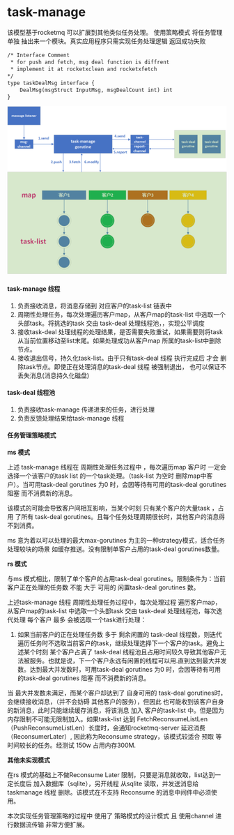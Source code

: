 # task-manage
该模型基于rocketmq 可以扩展到其他类似任务处理。
使用策略模式 将任务管理 单独 抽出来一个模块。真实应用程序只需实现任务处理逻辑 返回成功失败
```
/* Interface Comment
 * for push and fetch, msg deal function is diffrent
 * implement it at rocketxclean and rocketxfetch
*/
type taskDealMsg interface {
	DealMsg(msgStruct InputMsg, msgDealCount int) int
}
```


![image](https://github.com/zengxiaobai/task-manage/blob/master/images/taskmanager.png)

#### task-manage 线程  

1. 负责接收消息，将消息存储到 对应客户的task-list 链表中
2. 周期性处理任务，每次处理遍历客户map，从客户map的task-list 中选取一个头部task。将挑选的task 交由 task-deal 处理线程池，，实现公平调度
3. 接收task-deal 处理线程的处理结果，是否需要失败重试，如果需要则将task 从当前位置移动至list末尾。如果处理成功从客户map 所属的task-list中删除节点。
4. 接收退出信号，持久化task-list。由于只有task-deal 线程 执行完成后 才会 删除task节点。即使正在处理消息的task-deal 线程 被强制退出， 也可以保证不丢失消息(消息持久化磁盘)

#### task-deal 线程池

1. 负责接收task-manage  传递进来的任务，进行处理
2. 负责反馈处理结果给task-manage 线程

#### 任务管理策略模式

**ms 模式**

上述 task-manage 线程在 周期性处理任务过程中 ，每次遍历map 客户时 一定会选择一个该客户的task list 的一个task处理。（task-list 为空时 删除map中客户）。当可用task-deal gorutines 为0 时，会因等待有可用的task-deal gorutines 阻塞 而不消费新的消息。

该模式的可能会导致客户间相互影响，当某个时刻 只有某个客户的大量task ，占用 了所有 task-deal gorutines。且每个任务处理周期很长时，其他客户的消息得不到消费。

ms 意为着以可以处理的最大max-gorutines 为主的一种strategy模式，适合任务处理较块的场景 如缓存推送。没有限制单客户占用的task-deal gorutines数量。

**rs 模式**

与ms 模式相比，限制了单个客户的占用task-deal gorutines。限制条件为：当前客户正在处理的任务数 不能 大于 可用的 闲置task-deal gorutines 数。

上述task-manage 线程 周期性处理任务过程中，每次处理过程 遍历客户map，从客户map的task-list 中选取一个头部task  交由 task-deal 处理线程池，每次迭代处理 每个客户 最多 会被选取一个task进行处理：

1. 如果当前客户的正在处理任务数 多于 剩余闲置的 task-deal 线程数，则迭代遍历任务时不选取当前客户的task，继续处理选择下一个客户的task。避免上述某个时刻 某个客户占满了 task-deal 线程池且占用时间较久导致其他客户无法被服务。也就是说，下一个客户永远有闲置的线程可以用.直到达到最大并发数。达到最大并发数时，可用task-deal gorutines 为0 时，会因等待有可用的task-deal gorutines 阻塞 而不消费新的消息。

当 最大并发数未满足，而某个客户却达到了 自身可用的 task-deal gorutines时，会继续接收消息，（并不会妨碍 其他客户的服务），但因此 也可能收到该客户自身的新消息，此时只能继续缓存消息，将该消息 加入 客户的task-list 中。但是因为内存限制不可能无限制加入。如果task-list 达到 FetchReconsumeListLen （PushReconsumeListLen）长度时，会通知rocketmq-server 延迟消费（ReconsumerLater）, 因此称为Reconsume strategy，该模式较适合 预取 等时间较长的任务。经测试 150w 占用内存300M.

**其他未实现模式**

在rs 模式的基础上不做Reconsume  Later 限制，只要是消息就收取，list达到一定长度后 加入数据库（sqlite），另开线程 从sqlite 读取，并发送消息给 taskmanage 线程 删除。该模式在不支持 Reconsume 的消息中间件中必须使用。

本次实现任务管理策略的过程中 使用了 策略模式的设计模式 且 使用channel 进行数据流传输 非常方便扩展。

